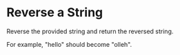 # Reverse a String

Reverse the provided string and return the reversed string.

For example, "hello" should become "olleh".